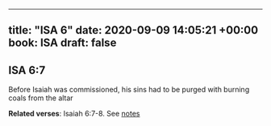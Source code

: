 
---
title: "ISA 6"
date: 2020-09-09 14:05:21 +00:00
book: ISA
draft: false
---

## ISA 6:7

Before Isaiah was commissioned, his sins had to be purged with burning coals from the altar

**Related verses**: Isaiah 6:7-8. See [notes](https://my.bible.com/notes/3514863002388783752)

